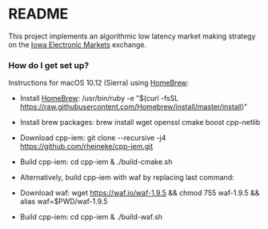 # README #

This project implements an algorithmic low latency market making
strategy on the [Iowa Electronic Markets] exchange.

### How do I get set up? ###

Instructions for macOS 10.12 (Sierra) using [HomeBrew]:
* Install [HomeBrew]: /usr/bin/ruby -e "$(curl -fsSL https://raw.githubusercontent.com/Homebrew/install/master/install)"
* Install brew packages: brew install wget openssl cmake boost cpp-netlib
* Download cpp-iem: git clone --recursive -j4 https://github.com/rheineke/cpp-iem.git
* Build cpp-iem: cd cpp-iem & ./build-cmake.sh

* Alternatively, build cpp-iem with waf by replacing last command:
* Download waf: wget https://waf.io/waf-1.9.5 && chmod 755 waf-1.9.5 && alias waf=$PWD/waf-1.9.5
* Build cpp-iem: cd cpp-iem & ./build-waf.sh

[HomeBrew]: http://brew.sh/
[Iowa Electronic Markets]: https://iem.uiowa.edu/iem/
[waf]: https://waf.io/
